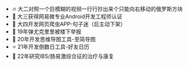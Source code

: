 
- 🔥 大二对照一个巨模糊的视频一行行抄出来个只能向右移动的俄罗斯方块
- 🍻 大三获得网易微专业Android开发工程师认证
- 🚀 大四开发网页爬虫APP-句子迷（后主动下架）
- 🎸 19年弹尤克里里被楼下举报
- 🍍 20年开发思维导图工具-至简导图
- ⭐️ 21年开发倒数日工具-好友日历
- 🍚 22年研究IBS/肠易激综合征的治疗与康复

<!--
**dabutaizha/dabutaizha** is a ✨ _special_ ✨ repository because its `README.md` (this file) appears on your GitHub profile.

Here are some ideas to get you started:

- 🔭 I’m currently working on ...
- 🌱 I’m currently learning ...
- 👯 I’m looking to collaborate on ...
- 🤔 I’m looking for help with ...
- 💬 Ask me about ...
- 📫 How to reach me: ...
- 😄 Pronouns: ...
- ⚡ Fun fact: ...
-->
